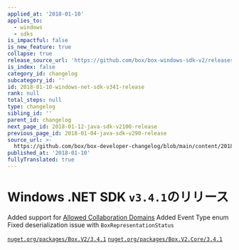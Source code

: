 ```yaml
---
applied_at: '2018-01-10'
applies_to:
  - windows
  - sdks
is_impactful: false
is_new_feature: true
collapse: true
release_source_url: 'https://github.com/box/box-windows-sdk-v2/releases/tag/v3.4.1'
is_index: false
category_id: changelog
subcategory_id: ''
id: 2018-01-10-windows-net-sdk-v341-release
rank: null
total_steps: null
type: changelog
sibling_id: ''
parent_id: changelog
next_page_id: 2018-01-12-java-sdk-v2100-release
previous_page_id: 2018-01-04-java-sdk-v290-release
source_url: >-
  https://github.com/box/box-developer-changelog/blob/main/content/2018/01-10-windows-net-sdk-v341-release.md
published_at: '2018-01-10'
fullyTranslated: true
---
```

# Windows .NET SDK `v3.4.1`のリリース

Added support for [Allowed Collaboration Domains](https://developer.box.com/reference/resources/collaboration-allowlist-entry/) Added Event Type enum Fixed deserialization issue with `BoxRepresentationStatus`

[`nuget.org/packages/Box.V2/3.4.1`](https://www.nuget.org/packages/Box.V2/3.4.1)
[`nuget.org/packages/Box.V2.Core/3.4.1`](https://www.nuget.org/packages/Box.V2.Core/3.4.1)
